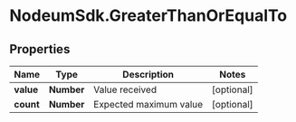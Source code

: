 # NodeumSdk.GreaterThanOrEqualTo

## Properties

Name | Type | Description | Notes
------------ | ------------- | ------------- | -------------
**value** | **Number** | Value received | [optional] 
**count** | **Number** | Expected maximum value | [optional] 


